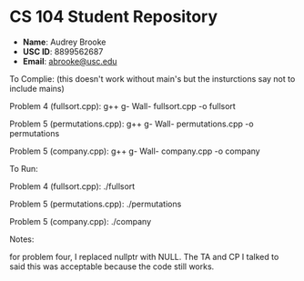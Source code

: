 # CS 104 Student Repository

- **Name**: Audrey Brooke
- **USC ID**: 8899562687
- **Email**: abrooke@usc.edu

To Complie: (this doesn't work without main's but the
 insturctions say not to include mains)

Problem 4 (fullsort.cpp):
g++ g- Wall- fullsort.cpp -o fullsort

Problem 5 (permutations.cpp):
g++ g- Wall- permutations.cpp -o permutations

Problem 5 (company.cpp):
g++ g- Wall- company.cpp -o company


To Run:

Problem 4 (fullsort.cpp):
./fullsort

Problem 5 (permutations.cpp):
./permutations

Problem 5 (company.cpp):
./company


Notes:

for problem four, I replaced nullptr with NULL.
The TA and CP I talked to said this was acceptable
because the code still works.
